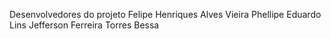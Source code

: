 Desenvolvedores do projeto
Felipe Henriques Alves Vieira
Phellipe Eduardo Lins
Jefferson Ferreira Torres Bessa
